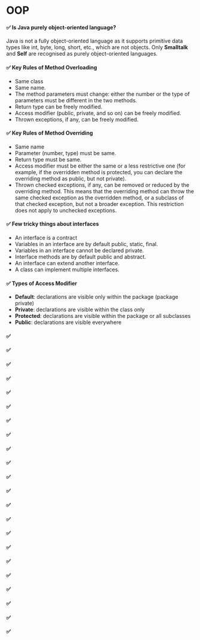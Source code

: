 # OOP

#### ✅ Is Java purely object-oriented language?
Java is not a fully object-oriented language as it supports primitive data types like int, byte, long, short, etc., which are not objects. Only **Smalltalk** and **Self** are recognised as purely object-oriented languages.


#### ✅ Key Rules of Method Overloading
  - Same class
  - Same name.
  - The method parameters must change: either the number or the type of parameters must be different in the two methods.
  - Return type can be freely modified.
  - Access modifier (public, private, and so on) can be freely modified.
  - Thrown exceptions, if any, can be freely modified.


#### ✅ Key Rules of Method Overriding
  - Same name
  - Parameter (number, type) must be same.
  - Return type must be same.
  - Access modifier must be either the same or a less restrictive one (for example, if the overridden method is protected, you can declare the overriding method as public, but not private).
  - Thrown checked exceptions, if any, can be removed or reduced by the overriding method. This means that the overriding method can throw the same checked exception as the overridden method, or a subclass of that checked exception, but not a broader exception. This restriction does not apply to unchecked exceptions.


#### ✅ Few tricky things about interfaces
  - An interface is a contract
  - Variables in an interface are by default public, static, final.
  - Variables in an interface cannot be declared private.
  - Interface methods are by default public and abstract.
  - An interface can extend another interface.
  - A class can implement multiple interfaces.


#### ✅ Types of Access Modifier
- **Default**:	declarations are visible only within the package (package private)
- **Private**:	declarations are visible within the class only
- **Protected**:	declarations are visible within the package or all subclasses
- **Public**:	declarations are visible everywhere

#### ✅ 
#### ✅ 
#### ✅ 
#### ✅ 
#### ✅ 
#### ✅ 
#### ✅ 
#### ✅ 
#### ✅ 
#### ✅ 
#### ✅ 
#### ✅ 
#### ✅ 
#### ✅ 
#### ✅ 
#### ✅ 
#### ✅ 
#### ✅ 
#### ✅ 
#### ✅ 
#### ✅ 
#### ✅ 
